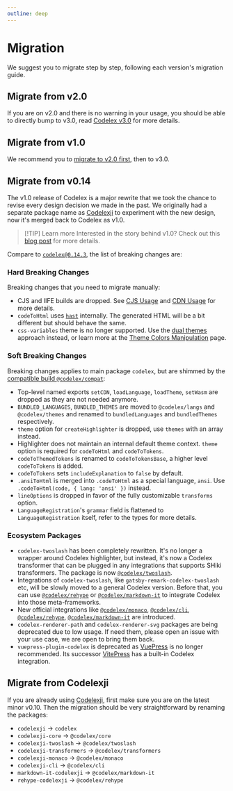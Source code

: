 ```yaml
---
outline: deep
---
```


# Migration

We suggest you to migrate step by step, following each version's migration guide.

## Migrate from v2.0

If you are on v2.0 and there is no warning in your usage, you should be able to directly bump to v3.0, read [Codelex v3.0](/blog/v3) for more details.

## Migrate from v1.0

We recommend you to [migrate to v2.0 first](/blog/v2), then to v3.0.

## Migrate from v0.14

The v1.0 release of Codelex is a major rewrite that we took the chance to revise every design decision we made in the past. We originally had a separate package name as [Codelexji](https://github.com/antfu/codelexji) to experiment with the new design, now it's merged back to Codelex as v1.0.

> [!TIP] Learn more
> Interested in the story behind v1.0? Check out this [blog post](https://nuxt.com/blog/codelex-v1) for more details.

Compare to [`codelex@0.14.3`](https://github.com/deepcode-ai/codelex/releases/tag/v0.14.3), the list of breaking changes are:

### Hard Breaking Changes

Breaking changes that you need to migrate manually:

- CJS and IIFE builds are dropped. See [CJS Usage](/guide/install#cjs-usage) and [CDN Usage](/guide/install#cdn-usage) for more details.
- `codeToHtml` uses [`hast`](https://github.com/syntax-tree/hast) internally. The generated HTML will be a bit different but should behave the same.
- `css-variables` theme is no longer supported. Use the [dual themes](/guide/dual-themes) approach instead, or learn more at the [Theme Colors Manipulation](/guide/theme-colors) page.

### Soft Breaking Changes

Breaking changes applies to main package `codelex`, but are shimmed by the [compatible build `@codelex/compat`](/guide/compat#compatibility-build):

- Top-level named exports `setCDN`, `loadLanguage`, `loadTheme`, `setWasm` are dropped as they are not needed anymore.
- `BUNDLED_LANGUAGES`, `BUNDLED_THEMES` are moved to `@codelex/langs` and `@codelex/themes` and renamed to `bundledLanguages` and `bundledThemes` respectively.
- `theme` option for `createHighlighter` is dropped, use `themes` with an array instead.
- Highlighter does not maintain an internal default theme context. `theme` option is required for `codeToHtml` and `codeToTokens`.
- `codeToThemedTokens` is renamed to `codeToTokensBase`, a higher level `codeToTokens` is added.
- `codeToTokens` sets `includeExplanation` to `false` by default.
- `.ansiToHtml` is merged into `.codeToHtml` as a special language, `ansi`. Use `.codeToHtml(code, { lang: 'ansi' })` instead.
- `lineOptions` is dropped in favor of the fully customizable `transforms` option.
- `LanguageRegistration`'s `grammar` field is flattened to `LanguageRegistration` itself, refer to the types for more details.

### Ecosystem Packages

- `codelex-twoslash` has been completely rewritten. It's no longer a wrapper around Codelex highlighter, but instead, it's now a Codelex transformer that can be plugged in any integrations that supports SHiki transformers. The package is now [`@codelex/twoslash`](/packages/twoslash).
- Integrations of `codelex-twoslash`, like `gatsby-remark-codelex-twoslash` etc, will be slowly moved to a general Codelex version. Before that, you can use [`@codelex/rehype`](/packages/rehype) or [`@codelex/markdown-it`](/packages/markdown-it) to integrate Codelex into those meta-frameworks.
- New official integrations like [`@codelex/monaco`](/packages/monaco), [`@codelex/cli`](/packages/cli), [`@codelex/rehype`](/packages/rehype), [`@codelex/markdown-it`](/packages/markdown-it) are introduced.
- `codelex-renderer-path` and `codelex-renderer-svg` packages are being deprecated due to low usage. If need them, please open an issue with your use case, we are open to bring them back.
- `vuepress-plugin-codelex` is deprecated as [VuePress](https://github.com/vuejs/vuepress#status) is no longer recommended. Its successor [VitePress](https://vitepress.dev/) has a built-in Codelex integration.

## Migrate from Codelexji

If you are already using [Codelexji](https://github.com/antfu/codelexji), first make sure you are on the latest minor v0.10. Then the migration should be very straightforward by renaming the packages:

- `codelexji` -> `codelex`
- `codelexji-core` -> `@codelex/core`
- `codelexji-twoslash` -> `@codelex/twoslash`
- `codelexji-transformers` -> `@codelex/transformers`
- `codelexji-monaco` -> `@codelex/monaco`
- `codelexji-cli` -> `@codelex/cli`
- `markdown-it-codelexji` -> `@codelex/markdown-it`
- `rehype-codelexji` -> `@codelex/rehype`
